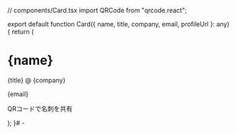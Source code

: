 // components/Card.tsx
import QRCode from "qrcode.react";

export default function Card({ name, title, company, email, profileUrl }: any) {
  return (
    <div className="max-w-sm mx-auto mt-10 p-6 rounded-2xl shadow-lg bg-white text-center space-y-4">
      <h1 className="text-xl font-bold">{name}</h1>
      <p className="text-gray-600">{title} @ {company}</p>
      <p className="text-sm text-blue-600">{email}</p>
      <div className="mt-4">
        <QRCode value={profileUrl} size={128} />
        <p className="text-xs mt-2 text-gray-500">QRコードで名刺を共有</p>
      </div>
    </div>
  );
}# -
